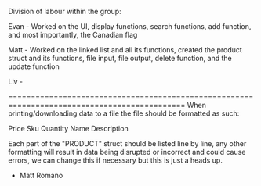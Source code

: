 Division of labour within the group:

Evan - Worked on the UI, display functions, search functions, add function, and most importantly, the Canadian flag 

Matt - Worked on the linked list and all its functions, created the product struct and its functions, file input, file output, delete function, and the update function

Liv - 

=============================================================================================
When printing/downloading data to a file the file should be formatted as such:

Price
Sku
Quantity
Name
Description

Each part of the "PRODUCT" struct should be listed line by line,
any other formatting will result in data being disrupted or incorrect and could cause errors,
we can change this if necessary but this is just a heads up.

- Matt Romano
